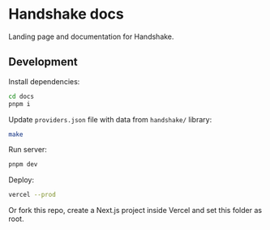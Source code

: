 # Handshake docs

Landing page and documentation for Handshake.

## Development

Install dependencies:

```bash
cd docs
pnpm i
```

Update `providers.json` file with data from `handshake/` library:

```bash
make
```

Run server:

```bash
pnpm dev
```

Deploy:

```bash
vercel --prod
```

Or fork this repo, create a Next.js project inside Vercel and set this folder as root.
